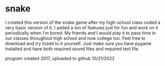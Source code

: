 # snake

I created this version of the snake game after my high-school class coded a very basic version of it. I added a ton of features just for fun and work on it periodically when I'm bored. My friends and I would play it to pass time in our classes throughout high school and now college too. Feel free to download and try it/add to it yourself. Just make sure you have pygame installed and have both required sound files and required text file.

program created 2017, uploaded to github 10/21/2022
